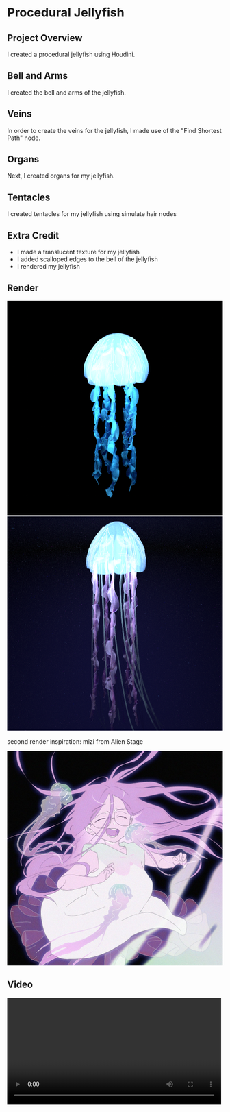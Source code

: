 # Procedural Jellyfish

## Project Overview
I created a procedural jellyfish using Houdini. 

## Bell and Arms
I created the bell and arms of the jellyfish. 

## Veins
In order to create the veins for the jellyfish, I made use of the "Find Shortest Path" node. 

## Organs
Next, I created organs for my jellyfish. 

## Tentacles
I created tentacles for my jellyfish using simulate hair nodes

## Extra Credit
- I made a translucent texture for my jellyfish
- I added scalloped edges to the bell of the jellyfish
- I rendered my jellyfish

## Render
<img height="500" alt="Jellyfish Render 1" src="/assets/JellyRender1.png">
<img height="500" alt="Jellyfish Render 2" src="/assets/JellyfishRender2.png">

second render inspiration: mizi from Alien Stage

<img height="500" alt="Inspiration Picture" src="/assets/miziJelly.jpg">

## Video

<video src='FLIPBOOK.mov' width=500/>
